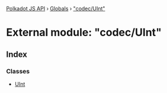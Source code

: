 [Polkadot JS API](../README.md) › [Globals](../globals.md) › ["codec/UInt"](_codec_uint_.md)

# External module: "codec/UInt"

## Index

### Classes

* [UInt](../classes/_codec_uint_.uint.md)
